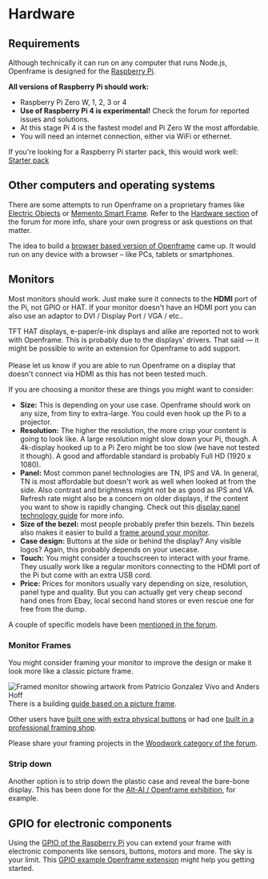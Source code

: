 # Hardware

## Requirements

Although technically it can run on any computer that runs Node.js, Openframe is designed for the [Raspberry Pi](https://www.raspberrypi.org/). 

**All versions of Raspberry Pi should work:**  

- Raspberry Pi Zero W, 1, 2, 3 or 4
- **Use of Raspberry Pi 4 is experimental!** Check the forum for reported issues and solutions.
- At this stage Pi 4 is the fastest model and Pi Zero W the most affordable. 
- You will need an internet connection, either via WiFi or ethernet.

If you're looking for a Raspberry Pi starter pack, this would work well: [Starter pack](https://www.amazon.com/CanaKit-Raspberry-Complete-Starter-Kit/dp/B01C6Q2GSY)

## Other computers and operating systems

There are some attempts to run Openframe on a proprietary frames like [Electric Objects](https://openframe.discourse.group/t/make-it-possible-to-run-on-the-eo-electric-objects-hardware/88) or [Memento Smart Frame](https://openframe.discourse.group/t/anyone-here-ever-hack-a-memento-smart-frame/72). Refer to the [Hardware section](https://openframe.discourse.group/c/hardware/9) of the forum for more info, share your own progress or ask questions on that matter.

The idea to build a [browser based version of Openframe](https://github.com/OpenframeProject/Openframe-WebApp/issues/2) came up. It would run on any device with a browser – like PCs, tablets or smartphones.

## Monitors

Most monitors should work. Just make sure it connects to the **HDMI** port of the Pi, not GPIO or HAT. If your monitor doesn't have an HDMI port you can also use an adaptor to DVI / Display Port / VGA / etc..

<aside id="tft-displays" class="warning">TFT HAT displays, e-paper/e-ink displays and alike are reported not to work with Openframe. This is probably due to the displays' drivers. That said — it might be possible to write an extension for Openframe to add support. <br>
<br>
Please let us know if you are able to run Openframe on a display that doesn't connect via HDMI as this has not been tested much.</aside>

If you are choosing a monitor these are things you might want to consider:

- **Size:** This is depending on your use case. Openframe should work on any size, from tiny to extra-large. You could even hook up the Pi to a projector.
- **Resolution:** The higher the resolution, the more crisp your content is going to look like. A large resolution might slow down your Pi, though. A 4k-display hooked up to a Pi Zero might be too slow (we have not tested it though). A good and affordable standard is probably Full HD (1920 x 1080).
- **Panel:** Most common panel technologies are TN, IPS and VA. In general, TN is most affordable but doesn't work as well when looked at from the side. Also contrast and brightness might not be as good as IPS and VA. Refresh rate might also be a concern on older displays, if the content you want to show is rapidly changing. Check out this [display panel technology guide](https://www.techspot.com/article/1788-display-tech-compared/) for more info.
- **Size of the bezel:** most people probably prefer thin bezels. Thin bezels also makes it easier to build a [frame around your monitor](#monitor-frame).
- **Case design:** Buttons at the side or behind the display? Any visible logos? Again, this probably depends on your usecase.
- **Touch:** You might consider a touchscreen to interact with your frame. They usually work like a regular monitors connecting to the HDMI port of the Pi but come with an extra USB cord.
- **Price:** Prices for monitors usually vary depending on size, resolution, panel type and quality. But you can actually get very cheap second hand ones from Ebay, local second hand stores or even rescue one for free from the dump.

A couple of specific models have been [mentioned in the forum](https://openframe.discourse.group/t/directory-list-of-screens-used-with-openframe-io/18).

### Monitor Frames

You might consider framing your monitor to improve the design or make it look more like a classic picture frame. 

![Framed monitor showing artwork from Patricio Gonzalez Vivo and Anders Hoff](https://cdn.instructables.com/FNJ/63AI/ILWLAXET/FNJ63AIILWLAXET.LARGE.jpg?auto=webp&width=1024&height=1024&fit=bounds "Framed monitor showing artwork from Patricio Gonzalez Vivo and Anders Hoff")
There is a building [guide based on a picture frame](https://www.instructables.com/id/A-Frame-for-Openframe/).

Other users have [built one with extra physical buttons](https://twitter.com/patxangas/status/749611553155080192) or had one [built in a professional framing shop](https://openframe.discourse.group/t/just-framed-a-27-monitor/53).

Please share your framing projects in the [Woodwork category of the forum](https://openframe.discourse.group/c/woodwork/10).  

### Strip down

Another option is to strip down the plastic case and reveal the bare-bone display. This has been done for the [Alt-AI / Openframe exhibition](https://www.flickr.com/photos/78897029@N00/albums/72157668428434301/with/26577041814/), for example. 

## GPIO for electronic components

Using the [GPIO of the Raspberry Pi](https://www.raspberrypi.org/documentation/usage/gpio/) you can extend your frame with electronic components like sensors, buttons, motors and more. The sky is your limit. This [GPIO example Openframe extension](https://github.com/OpenframeProject/Openframe-GPIO) might help you getting started.
